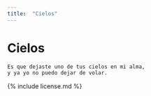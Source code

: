 ```yaml
---
title:  "Cielos"
---
```


# Cielos

```markdown
Es que dejaste uno de tus cielos en mi alma,
y ya yo no puedo dejar de volar.
```

{% include license.md %}
